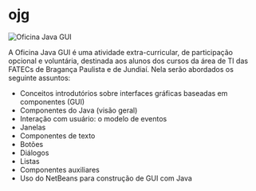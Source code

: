 # ojg
![Oficina Java GUI](https://github.com/pjandl/ojg/blob/master/Oficina-Java-GUI.png?raw=true)

A Oficina Java GUI é uma atividade extra-curricular, de participação opcional e voluntária, destinada aos alunos dos cursos da área de TI das FATECs de Bragança Paulista e de Jundiaí. Nela serão abordados os seguinte assuntos:
* Conceitos introdutórios sobre interfaces gráficas baseadas em componentes (GUI)
* Componentes do Java (visão geral)
* Interação com usuário: o modelo de eventos
* Janelas
* Componentes de texto
* Botões
* Diálogos
* Listas
* Componentes auxiliares
* Uso do NetBeans para construção de GUI com Java
